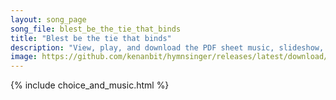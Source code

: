 ```yaml
---
layout: song_page
song_file: blest_be_the_tie_that_binds
title: "Blest be the tie that binds"
description: "View, play, and download the PDF sheet music, slideshow, and audio. Lyrics: Blest be the tie that binds our hearts in Christian love. The fellowship of kindred minds is like to that above.  We share each other's woes, each oth... english christian 4part chords"
image: https://github.com/kenanbit/hymnsinger/releases/latest/download/blest_be_the_tie_that_binds-trad.png
---
```


{% include choice_and_music.html %}